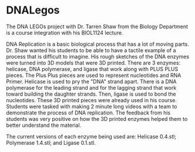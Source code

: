 # DNALegos

The DNA LEGOs project with Dr. Tarren Shaw from the Biology Department is a course integration with his BIOL1124 lecture.

DNA Replication is a basic biological process that has a lot of moving parts.
Dr. Shaw wanted his students to be able to have a tactile example of a process that is difficult to imagine. 
His rough sketches of the DNA enzymes were turned into 3D models that were 3D printed. 
There are 3 enzymes: helicase, DNA polymerase, and ligase that work along with PLUS PLUS pieces. The Plus Plus pieces are used to represent nucleotides and RNA Primer. Helicase is used to pry the "DNA" strand apart. There is a DNA polymerase for the leading strand and for the lagging strand that work toward building the daughter strands. Then, ligase is used to bond the nucleotides.
These 3D printed pieces were already used in his course. Students were tasked with making 2 minute long videos with a team to demonstrate the process of DNA replication. The feedback from his students was very positive on how the 3D printed enzymes helped them to better understand the material.

The current versions of each enzyme being used are: Helicase 0.4.stl; Polymerase 1.4.stl; and Ligase 0.1.stl.
